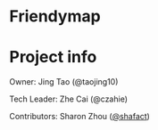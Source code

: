 # Friendymap

# Project info

Owner: Jing Tao (@taojing10)

Tech Leader: Zhe Cai (@czahie)

Contributors: Sharon Zhou ([@shafact](https://github.com/Shafact))

